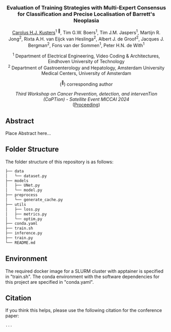 <div align="center">
<h3>Evaluation of Training Strategies with Multi-Expert Consensus for Classification and Precise Localisation of Barrett's Neoplasia</h3>

[Carolus H.J. Kusters](https://github.com/chjkusters)<sup>1 :email:</sup>, Tim G.W. Boers<sup>1</sup>, Tim J.M. Jaspers<sup>1</sup>, Martijn R. Jong<sup>2</sup>, Rixta A.H. van Eijck van Heslinga<sup>2</sup>, Albert J. de Groof<sup>2</sup>, Jacques J. Bergman<sup>2</sup>, Fons van der Sommen<sup>1</sup>, Peter H.N. de With<sup>1</sup>
 
<sup>1</sup>  Department of Electrical Engineering, Video Coding & Architectures, Eindhoven University of Technology <br /> <sup>2</sup>  Department of Gastroenterology and Hepatology, Amsterdam University Medical Centers, University of Amsterdam

(<sup>:email:</sup>) corresponding author

*Third Workshop on Cancer Prevention, detection, and intervenTion &#40;CaPTion&#41; - Satellite Event MICCAI 2024* <br /> ([Proceeding](...))

</div>


[//]: # ( This repository contains the codebases for the following publication:)

[//]: # ( - Carolus H.J. Kusters *et al.* - Evaluation of Training Strategies with Multi-Expert Consensus for Classification and Precise Localisation of Barrett's Neoplasia <br />  *Third Workshop on Cancer Prevention, detection, and intervenTion &#40;CaPTion&#41; - Satellite Event MICCAI 2024*)

## Abstract
Place Abstract here...


## Folder Structure
The folder structure of this repository is as follows:

```bash
├── data
│   └── dataset.py
├── models
│   ├── UNet.py
│   └── model.py
├── preprocess
│   └── generate_cache.py
├── utils
│   ├── loss.py
│   ├── metrics.py
│   └── optim.py
├── conda.yaml
├── train.sh
├── inference.py
├── train.py
└── README.md
```
 
## Environment
The required docker image for a SLURM cluster with apptainer is specified in "train.sh".
The conda environment with the software dependencies for this project are specified in "conda.yaml".


## Citation

If you think this helps, please use the following citation for the conference paper:
```bash
...
```